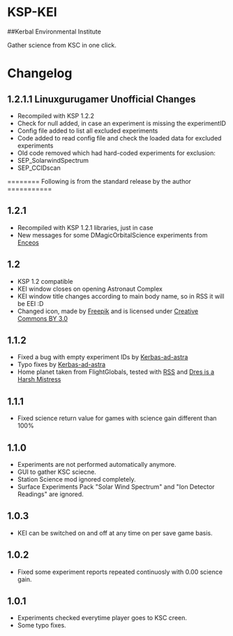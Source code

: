 # KSP-KEI
##Kerbal Environmental Institute

Gather science from KSC in one click.

# Changelog

## 1.2.1.1 Linuxgurugamer Unofficial Changes
- Recompiled with KSP 1.2.2
- Check for null added, in case an experiment is missing the experimentID
- Config file added to list all excluded experiments
- Code added to read config file and check the loaded data for excluded
  experiments
- Old code removed which had hard-coded experiments for exclusion:
-    SEP_SolarwindSpectrum
-    SEP_CCIDscan

======== Following is from the standard release by the author ===========

## 1.2.1
- Recompiled with KSP 1.2.1 libraries, just in case
- New messages for some DMagicOrbitalScience experiments from [Enceos](http://forum.kerbalspaceprogram.com/index.php?/profile/110725-enceos/)

## 1.2
- KSP 1.2 compatible
- KEI window closes on opening Astronaut Complex
- KEI window title changes according to main body name, so in RSS it will be EEI :D
- Changed icon, made by [Freepik](http://www.freepik.com) and is licensed under [Creative Commons BY 3.0](http://creativecommons.org/licenses/by/3.0/)

## 1.1.2
- Fixed a bug with empty experiment IDs by [Kerbas-ad-astra](https://github.com/Kerbas-ad-astra)
- Typo fixes by [Kerbas-ad-astra](https://github.com/Kerbas-ad-astra)
- Home planet taken from FlightGlobals, tested with [RSS](http://forum.kerbalspaceprogram.com/index.php?/topic/50471-113-real-solar-system-v1140-july-3/) and [Dres is a Harsh Mistress ](http://forum.kerbalspaceprogram.com/index.php?/topic/141142-dres-is-a-harsh-mistress/)

## 1.1.1
- Fixed science return value for games with science gain different than 100%

## 1.1.0
- Experiments are not performed automatically anymore.
- GUI to gather KSC sciecne.
- Station Science mod ignored completely.
- Surface Experiments Pack "Solar Wind Spectrum" and "Ion Detector Readings" are ignored.

## 1.0.3
- KEI can be switched on and off at any time on per save game basis.

## 1.0.2
- Fixed some experiment reports repeated continuosly with 0.00 science gain.

## 1.0.1
- Experiments checked everytime player goes to KSC creen.
- Some typo fixes.
